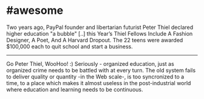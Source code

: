 # #awesome

Two years ago, PayPal founder and libertarian futurist Peter Thiel
declared higher education "a bubble" [..] this Year’s Thiel Fellows
Include A Fashion Designer, A Poet, And A Harvard Dropout. The 22
teens were awarded $100,000 each to quit school and start a business.

---

Go Peter Thiel, WooHoo! :) Seriously - organized education, just as
organized crime needs to be battled with at every turn. The old system
fails to deliver quality or quantity -in the Web scale-, is too
syncronized to a time, to a place which makes it almost useless in the
post-industrial world where education and learning needs to be
continuous.















